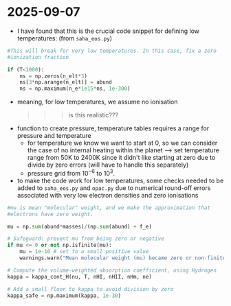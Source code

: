# 2025-09-07

- I have found that this is the crucial code snippet for defining low temperatures: (from `saha_eos.py`)
  
```python
#This will break for very low temperatures. In this case, fix a zero
#ionization fraction

if (T<1000):
    ns = np.zeros(n_elt*3)
    ns[3*np.arange(n_elt)] = abund
    ns = np.maximum(n_e*1e15*ns, 1e-300)
```

- meaning, for low temperatures, we assume no ionisation
  >>> is this realistic???
- function to create pressure, temperature tables requires a range for pressure and temperature
  - for temperature we know we want to start at 0, so we can consider the case of no internal heating within the planet --> set temperature range from 50K to 2400K since it didn't like starting at zero due to divide by zero errors (will have to handle this separately)
  - pressure grid from $10^{-6}$ to $10^3$.
- to make the code work for low temperatures, some checks needed to be added to `saha_eos.py` and `opac.py` due to numerical round-off errors associated with very low electron densities and zero ionisations

```python
#mu is mean "molecular" weight, and we make the approximation that
#electrons have zero weight.

mu = np.sum(abund*masses)/(np.sum(abund) + f_e)

# Safeguard: prevent mu from being zero or negative
if mu <= 0 or not np.isfinite(mu):
    mu = 1e-10 # set to a small positive value
    warnings.warn("Mean molecular weight (mu) became zero or non-finite; set to small positive value.")
```

```python
# Compute the volume-weighted absorption coefficient, using Hydrogen
kappa = kappa_cont_H(nu, T, nHI, nHII, nHm, ne)

# Add a small floor to kappa to avoid division by zero
kappa_safe = np.maximum(kappa, 1e-30)
```
